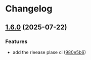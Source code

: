 # Changelog

## [1.6.0](https://github.com/fernandomendieta-facephi/tagging-versioning-with-tags/compare/1.5.0...v1.6.0) (2025-07-22)


### Features

* add the rleease plase ci ([980e5b6](https://github.com/fernandomendieta-facephi/tagging-versioning-with-tags/commit/980e5b6dd4decf22e7421f5aef7c6c2a2b0a5abc))
